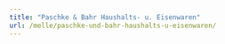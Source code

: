 ```yaml
---
title: "Paschke & Bahr Haushalts- u. Eisenwaren"
url: /melle/paschke-und-bahr-haushalts-u-eisenwaren/
---
```

